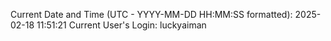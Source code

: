 Current Date and Time (UTC - YYYY-MM-DD HH:MM:SS formatted): 2025-02-18 11:51:21
Current User's Login: luckyaiman
